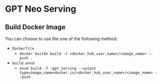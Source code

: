 # GPT Neo Serving

## Build Docker Image

You can choose to use the one of the following method:

* `Dockerfile`
  * `docker buildx build -t <docker_hub_user_name>/<image_name> --push .`
* `build.envd`
  * `envd build -f :gpt_serving --output type=image,name=docker.io/<docker_hub_user_name>/<image_name> --push`
